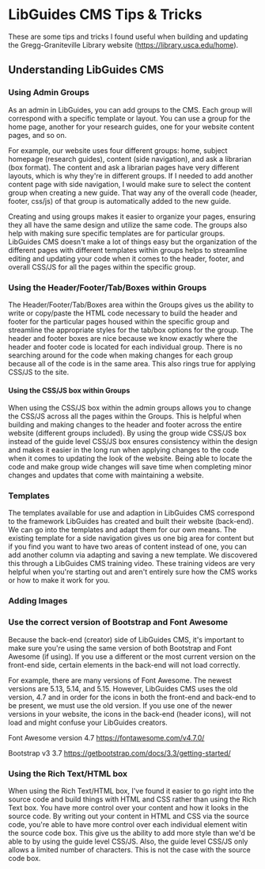 # LibGuides CMS Tips & Tricks

  These are some tips and tricks I found useful when building and updating the Gregg-Graniteville Library website (https://library.usca.edu/home). 
 
## Understanding LibGuides CMS

  ### Using Admin Groups
  
  As an admin in LibGuides, you can add groups to the CMS. Each group will correspond with a specific template or layout. You can use a group for the home page, another for your research guides, one for your website content pages, and so on. 
   
   For example, our website uses four different groups: home, subject homepage (research guides), content (side navigation), and ask a librarian (box format). The content and ask a librarian pages have very different layouts, which is why they're in different groups. If I needed to add another content page with side navigation, I would make sure to select the content group when creating a new guide. That way any of the overall code (header, footer, css/js) of that group is automatically added to the new guide.
   
   Creating and using groups makes it easier to organize your pages, ensuring they all have the same design and utilize the same code. The groups also help with making sure specific templates are for particular groups. LibGuides CMS doesn't make a lot of things easy but the organization of the different pages with different templates within groups helps to streamline editing and updating your code when it comes to the header, footer, and overall CSS/JS for all the pages within the specific group. 
   
   ### Using the Header/Footer/Tab/Boxes within Groups
   
   The Header/Footer/Tab/Boxes area within the Groups gives us the ability to write or copy/paste the HTML code necessary to build the header and footer for the particular pages housed within the specific group and streamline the appropriate styles for the tab/box options for the group. The header and footer boxes are nice because we know exactly where the header and footer code is located for each individual group. There is no searching around for the code when making changes for each group because all of the code is in the same area. This also rings true for applying CSS/JS to the site. 
   
   #### Using the CSS/JS box within Groups
   
   When using the CSS/JS box within the admin groups allows you to change the CSS/JS across all the pages within the Groups. This is helpful when building and making changes to the header and footer across the entire website (different groups included). By using the group wide CSS/JS box instead of the guide level CSS/JS box ensures consistency within the design and makes it easier in the long run when applying changes to the code when it comes to updating the look of the website. Being able to locate the code and make group wide changes will save time when completing minor changes and updates that come with maintaining a website. 
  
  ### Templates
  
  The templates available for use and adaption in LibGuides CMS correspond to the framework LibGuides has created and built their website (back-end). We can go into the templates and adapt them for our own means. The existing template for a side navigation gives us one big area for content but if you find you want to have two areas of content instead of one, you can add another column via adapting and saving a new template. We discovered this through a LibGuides CMS training video. These training videos are very helpful when you're starting out and aren't entirely sure how the CMS works or how to make it work for you.  
  
  ### Adding Images
  
  ### Use the correct version of Bootstrap and Font Awesome
  
   Because the back-end (creator) side of LibGuides CMS, it's important to make sure you're using the same version of both Bootstrap and Font Awesome (if using). If you use a different or the most current version on the front-end side, certain elements in the back-end will not load correctly. 
   
   For example, there are many versions of Font Awesome. The newest versions are 5.13, 5.14, and 5.15. However, LibGuides CMS uses the old version, 4.7 and in order for the icons in both the front-end and back-end to be present, we must use the old version. If you use one of the newer versions in your website, the icons in the back-end (header icons), will not load and might confuse your LibGuides creators. 
   
   Font Awesome version 4.7 https://fontawesome.com/v4.7.0/
   
   Bootstrap v3 3.7 https://getbootstrap.com/docs/3.3/getting-started/
   
   ### Using the Rich Text/HTML box
   
   When using the Rich Text/HTML box, I've found it easier to go right into the source code and build things with HTML and CSS rather than using the Rich Text box. You have more control over your content and how it looks in the source code. By writing out your content in HTML and CSS via the source code, you're able to have more control over each individual element witin the source code box. This give us the ability to add more style than we'd be able to by using the guide level CSS/JS. Also, the guide level CSS/JS only allows a limited number of characters. This is not the case with the source code box. 
   
   

